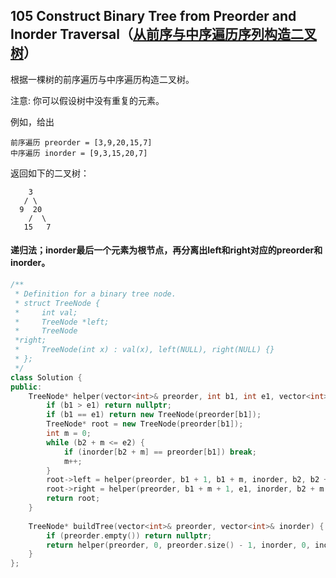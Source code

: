 ## 105 Construct Binary Tree from Preorder and Inorder Traversal（[从前序与中序遍历序列构造二叉树](https://leetcode-cn.com/problems/Construct-Binary-Tree-from-preorder-and-inorder-Traversal/)）

根据一棵树的前序遍历与中序遍历构造二叉树。

注意:
你可以假设树中没有重复的元素。

例如，给出

```
前序遍历 preorder = [3,9,20,15,7]
中序遍历 inorder = [9,3,15,20,7]
```


返回如下的二叉树：

```
	3
   / \
  9  20
    /  \
   15   7
```

#### 递归法；inorder最后一个元素为根节点，再分离出left和right对应的preorder和inorder。

```c++
/**
 * Definition for a binary tree node.
 * struct TreeNode {
 *     int val;
 *     TreeNode *left;
 *     TreeNode 
 *right;
 *     TreeNode(int x) : val(x), left(NULL), right(NULL) {}
 * };
 */
class Solution {
public:
    TreeNode* helper(vector<int>& preorder, int b1, int e1, vector<int>& inorder, int b2, int e2) {
        if (b1 > e1) return nullptr;
        if (b1 == e1) return new TreeNode(preorder[b1]);
        TreeNode* root = new TreeNode(preorder[b1]);
        int m = 0;
        while (b2 + m <= e2) {
            if (inorder[b2 + m] == preorder[b1]) break;
            m++;
        }
        root->left = helper(preorder, b1 + 1, b1 + m, inorder, b2, b2 + m - 1);
        root->right = helper(preorder, b1 + m + 1, e1, inorder, b2 + m + 1, e2);
        return root;
    }
    
    TreeNode* buildTree(vector<int>& preorder, vector<int>& inorder) {
        if (preorder.empty()) return nullptr;
        return helper(preorder, 0, preorder.size() - 1, inorder, 0, inorder.size() - 1);
    }
};
```

